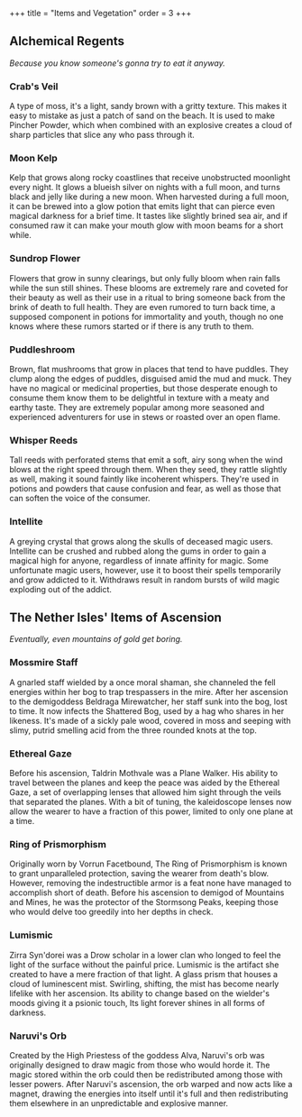 +++
title = "Items and Vegetation"
order = 3
+++


## Alchemical Regents
*Because you know someone's gonna try to eat it anyway.*

### Crab's Veil

A type of moss, it's a light, sandy brown with a gritty texture. This makes it easy to mistake as just a patch of sand on the beach. It is used to make Pincher Powder, which when combined with an explosive creates a cloud of sharp particles that slice any who pass through it.

### Moon Kelp

Kelp that grows along rocky coastlines that receive unobstructed moonlight every night. It glows a blueish silver on nights with a full moon, and turns black and jelly like during a new moon. When harvested during a full moon, it can be brewed into a glow potion that emits light that can pierce even magical darkness for a brief time. It tastes like slightly brined sea air, and if consumed raw it can make your mouth glow with moon beams for a short while.

### Sundrop Flower

Flowers that grow in sunny clearings, but only fully bloom when rain falls while the sun still shines. These blooms are extremely rare and coveted for their beauty as well as their use in a ritual to bring someone back from the brink of death to full health. They are even rumored to turn back time, a supposed component in potions for immortality and youth, though no one knows where these rumors started or if there is any truth to them.

### Puddleshroom

Brown, flat mushrooms that grow in places that tend to have puddles. They clump along the edges of puddles, disguised amid the mud and muck. They have no magical or medicinal properties, but those desperate enough to consume them know them to be delightful in texture with a meaty and earthy taste. They are extremely popular among more seasoned and experienced adventurers for use in stews or roasted over an open flame.

### Whisper Reeds
Tall reeds with perforated stems that emit a soft, airy song when the wind blows at the right speed through them. When they seed, they rattle slightly as well, making it sound faintly like incoherent whispers. They're used in potions and powders that cause confusion and fear, as well as those that can soften the voice of the consumer.

### Intellite 

A greying crystal that grows along the skulls of deceased magic users. Intellite can be crushed and rubbed along the gums in order to gain a magical high for anyone, regardless of innate affinity for magic. Some unfortunate magic users, however, use it to boost their spells temporarily and grow addicted to it. Withdraws result in random bursts of wild magic exploding out of the addict.

## The Nether Isles' Items of Ascension
*Eventually, even mountains of gold get boring.*
### Mossmire Staff

A gnarled staff wielded by a once moral shaman, she channeled the fell energies within her bog to trap trespassers in the mire. After her ascension to the demigoddess Beldraga Mirewatcher, her staff sunk into the bog, lost to time. It now infects the Shattered Bog, used by a hag who shares in her likeness. It's made of a sickly pale wood, covered in moss and seeping with slimy, putrid smelling acid from the three rounded knots at the top.

### Ethereal Gaze

Before his ascension, Taldrin Mothvale was a Plane Walker. His ability to travel between the planes and keep the peace was aided by the Ethereal Gaze, a set of overlapping lenses that allowed him sight through the veils that separated the planes. With a bit of tuning, the kaleidoscope lenses now allow the wearer to have a fraction of this power, limited to only one plane at a time.

### Ring of Prismorphism

Originally worn by Vorrun Facetbound, The Ring of Prismorphism is known to grant unparalleled protection, saving the wearer from death's blow. However, removing the indestructible armor is a feat none have managed to accomplish short of death. Before his ascension to demigod of Mountains and Mines, he was the protector of the Stormsong Peaks, keeping those who would delve too greedily into her depths in check.

### Lumismic

Zirra Syn'dorei was a Drow scholar in a lower clan who longed to feel the light of the surface without the painful price. Lumismic is the artifact she created to have a mere fraction of that light. A glass prism that houses a cloud of luminescent mist. Swirling, shifting, the mist has become nearly lifelike with her ascension. Its ability to change based on the wielder's moods giving it a psionic touch, Its light forever shines in all forms of darkness.

### Naruvi's Orb

Created by the High Priestess of the goddess Alva, Naruvi's orb was originally designed to draw magic from those who would horde it. The magic stored within the orb could then be redistributed among those with lesser powers. After Naruvi's ascension, the orb warped and now acts like a magnet, drawing the energies into itself until it's full and then redistributing them elsewhere in an unpredictable and explosive manner.